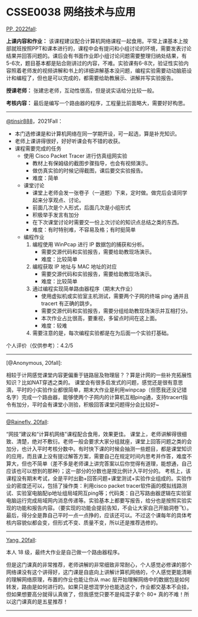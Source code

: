 
# CSSE0038 网络技术与应用

[PP, 2022fall](mailto:1741857712@qq.com):

**上课内容和作业：** 该课程建议配合计算机网络课程一起食用。平常上课基本上按部就班按照PPT和课本进行的，课程中会有提问和小组讨论的环境，需要发表讨论结果并回答问题的。课后会有书面作业即小组讨论问题需要整理归纳处结果，有5-6次，题目基本都是贴合刚讲过的内容，不难。实验课有6-8次，验证性实验内容照着老师发的视频讲解和书上的详细讲解基本没问题，编程实验需要动动脑筋设计和编程了，但也是可以完成的，都需要给助教展示、讲解并写实验报告。

**授课老师：** 张建忠老师，互动性很高，但是说实话给分比较一般。

**考核内容：** 最后是编写一个路由器的程序，工程量比前面略大，需要好好构思。

---

[@tinsir888](https://github.com/tinsir888)，2021Fall：

- 本门选修课是和计算机网络在同一学期开设，可一起选，算是补充知识。
- 老师上课讲得很好，好好听课会有不错的收获。
- 课程需要完成的任务
  - 使用 Cisco Packet Tracer 进行仿真组网实验
    - 教材上有保姆级的截图步骤指导，也会有视频演示。
    - 做仿真实验的时候记得截图，课后要交实验报告。
    - 难度：简单
  - 课堂讨论
    - 课堂上老师会发一张卷子（一道题）下来，定时做。做完后会请同学起来分享观点、讨论。
    - 前面几次是个人形式，后面几次是小组形式
    - 积极举手发言有加分
    - 在下次课堂讨论时需要交一份上次讨论的知识点总结之类的东西。
    - 难度：有时特别难，不容易及格；有时挺简单
  - 编程作业
    1. 编程使用 WinPcap 进行 IP 数据包的捕获和分析。
       - 需要交源代码和实验报告，需要给助教现场演示。
       - 难度：比较简单
    2. 编程获取 IP 地址与 MAC 地址的对应
       - 需要交源代码和实验报告，需要给助教现场演示。
       - 难度：比较简单
    3. 通过编程实现简单路由器程序（期末大作业）
       - 使用虚拟机或实验室主机测试，需要两个子网的终端 ping 通并且 tracert 有正确的跳步。
       - 需要交源代码和实验报告，需要分组给助教现场演示并互相打分。
       - 本次作业占比很高，要重视，多留点时间在这上面。
       - 难度：较难
    4. 需要注意的是，每次编程实验都是在为后面一个实验打基础。

个人评价（仅供参考）：4.2/5

---

[@Anonymous, 20fall]:

相较于计网感觉课堂内容更偏重于链路层及物理层？？算是计网的一些补充拓展性知识？比如NAT穿透之类的。
课堂会有很多启发式的问题，感觉还是很有意思滴，平时的小实验作业都很简单，期末大作业是利用winpcap（但愿我还没记错名字）完成一个路由器，能够使两个子网内的计算机互相ping通，支持tracert指令有加分，平时会有课堂小测验，积极回答课堂问题得分会比较好~

---

[@Rainefly, 20fall](https://github.com/Rainefly):

“网技”建议和“计算机网络”课程配合食用，效果更佳。
课堂上，老师讲解得很细致、清楚，绝对不敷衍。老师一般会要求大家分组就座，课堂上回答问题之类的会加分，也计入平时考核分数中。有时快下课的时候会抽测一些题目，都是课堂知识的应用，而且课上没有提过解答方案，需要自己在规定时间内思考并作答，难度不算大，但也不简单（差不多是老师课上讲完答案以后你觉得有道理，能想通，自己应该也可以想到的那种）；这一部分的分数也是按比例计入平时分的。
考核上，该课程没有期末考试，全是平时出勤+回答问题+课堂测试+实验作业组成的。实验作业的密度还可以，包括了操作类：利用cisco packet tracer软件画的模拟线路测试、实验室电脑配ip地址组局域网互ping等；代码类：自己写路由器逻辑在实验室电脑运行完成局域网内消息传递等。实验基本上都要写报告，给分也是按照实验实现的功能和报告内容。（要实现的功能会提前告知，不会让大家自己开脑洞卷飞）。
最后，得分全是靠自己平时一点一点挣的，应该还可以。不过这个课每年的具体考核内容貌似都会变，但形式不变、质量不变，所以还是推荐选修的。

---

[Yang, 20fall](https://github.com/NKU-Yang):

本人 18 级，最终大作业是自己做一个路由器程序。

但是这门课真的非常推荐，老师讲解的非常细致非常耐心，个人感觉必修课的那个网络课没有这个讲得好，这门课是自底向上讲解计算机网络的，个人感觉更能清晰的理解网络原理，布置的作业也能让你从 mac 层开始理解网络中的数据包是如何转发，路由是如何进行的。如果只是想混学分也能选这个，作业都交基本不会挂，但如果想要高分就得认真做了，但我感觉只要不是纯混子拿个 80+ 真的不难！所以这门课真的是五星推荐！

---